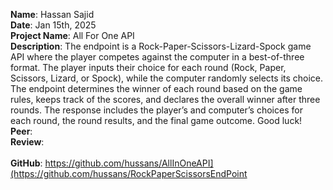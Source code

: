 **Name**: Hassan Sajid
<br/>
**Date**: Jan 15th, 2025
<br/>
**Project Name**: All For One API
<br/>
**Description**: The endpoint is a Rock-Paper-Scissors-Lizard-Spock game API where the player competes against the computer in a best-of-three format. The player inputs their choice for each round (Rock, Paper, Scissors, Lizard, or Spock), while the computer randomly selects its choice. The endpoint determines the winner of each round based on the game rules, keeps track of the scores, and declares the overall winner after three rounds. The response includes the player’s and computer’s choices for each round, the round results, and the final game outcome. Good luck!
<br/>
**Peer**:
<br/>
**Review**:
<br/>
<br/>
**GitHub**: https://github.com/hussans/AllInOneAPI](https://github.com/hussans/RockPaperScissorsEndPoint
